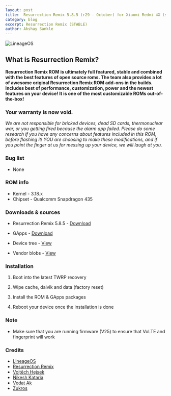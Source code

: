 ```yaml
---
layout: post
title:  Resurrection Remix 5.8.5 (r29 - October) for Xiaomi Redmi 4X (santoni)
category: blog
excerpt: Resurrection Remix (STABLE)
author: Akshay Sankle
---
```


![LineageOS](http://liquidporting.github.io/images/rr_logo.png)

## What is Resurrection Remix?
**Resurrection Remix ROM is ultimately full featured, stable and combined with the best features of open source roms. The team also provides a lot of awesome original Resurrection Remix ROM add-ons in the builds. Includes best of performance, customization, power and the newest features on your device! It is one of the most customizable ROMs out-of-the-box!**

### Your warranty is now void.
_We are not responsible for bricked devices, dead SD cards, thermonuclear war, or you getting fired because the alarm app failed.
Please do some research if you have any concerns about features included in this ROM, before flashing it!
YOU are choosing to make these modifications, and if you point the finger at us for messing up your device, we will laugh at you._

### Bug list
* None

### ROM info
* Kernel - 3.18.x
* Chipset - Qualcomm Snapdragon 435

### Downloads & sources
* Resurrection Remix 5.8.5 - [Download](https://goo.gl/i2MpzA)
* GApps - [Download](http://opengapps.org/?download=true&arch=arm64&api=7.1&variant=nano)

* Device tree - [View](https://github.com/Nikesh001/android_device_xiaomi_santoni)
* Vendor blobs - [View](https://github.com/Nikesh001/android_vendor_xiaomi_santoni)

### Installation
1) Boot into the latest TWRP recovery

2) Wipe cache, dalvik and data (factory reset)

3) Install the ROM & GApps packages

4) Reboot your device once the installation is done

### Note
* Make sure that you are running firmware (V25) to ensure that VoLTE and fingerprint will work

### Credits
* [LineageOS](https://www.lineageos.org/)
* [Resurrection Remix](http://www.resurrectionremix.com/)
* [Vojtěch Hejsek](https://github.com/hejsekvojtech)
* [Nikesh Kataria](https://github.com/Nikesh001)
* [Vedat Ak](https://github.com/Wzedlare)
* [Zukros](https://github.com/zukros)
